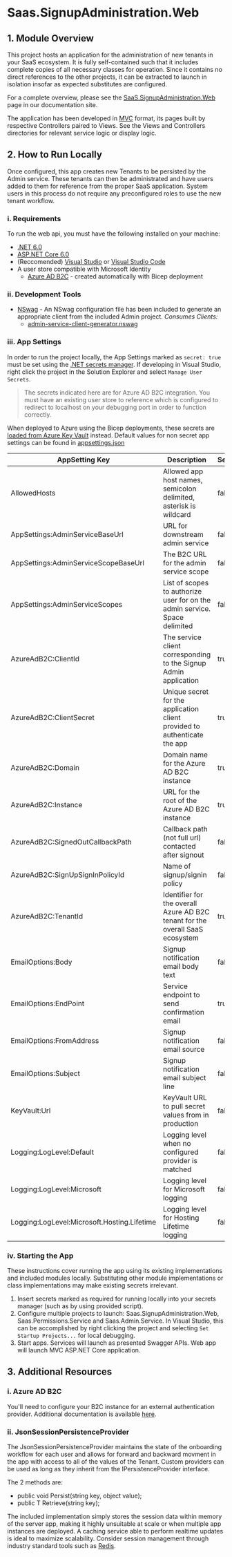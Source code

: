 # Saas.SignupAdministration.Web

## 1. Module Overview

This project hosts an application for the administration of new tenants in your SaaS ecosystem. It is fully self-contained such that it includes complete copies of all necessary classes for operation. Since it contains no direct references to the other projects, it can be extracted to launch in isolation insofar as expected substitutes are configured.

For a complete overview, please see the [SaaS.SignupAdministration.Web](https://azure.github.io/azure-saas/components/signup-administration/) page in our documentation site.

The application has been developed in [MVC](https://docs.microsoft.com/en-us/aspnet/core/mvc/overview?view=aspnetcore-6.0) format, its pages built by respective Controllers paired to Views. See the Views and Controllers directories for relevant service logic or display logic.

## 2. How to Run Locally

Once configured, this app creates new Tenants to be persisted by the Admin service. These tenants can then be administrated and have users added to them for reference from the proper SaaS application. System users in this process do not require any preconfigured roles to use the new tenant workflow.

### i. Requirements

To run the web api, you must have the following installed on your machine:

- [.NET 6.0](https://dotnet.microsoft.com/en-us/download/dotnet/6.0)
- [ASP.NET Core 6.0](https://docs.microsoft.com/en-us/aspnet/core/introduction-to-aspnet-core?view=aspnetcore-6.0)
- (Reccomended) [Visual Studio](https://visualstudio.microsoft.com/downloads/) or [Visual Studio Code](https://code.visualstudio.com/download)
- A user store compatible with Microsoft Identity
    - [Azure AD B2C](https://azure.microsoft.com/en-us/services/active-directory/external-identities/b2c/) - created automatically with Bicep deployment

### ii. Development Tools

- [NSwag](https://github.com/RicoSuter/NSwag) - An NSwag configuration file has been included to generate an appropriate client from the included Admin project.
    *Consumes Clients:*
	- [admin-service-client-generator.nswag](Saas.SignupAdministration.Web/admin-service-client-generator.nswag)
	
### iii. App Settings

In order to run the project locally, the App Settings marked as `secret: true` must be set using the [.NET secrets manager](https://docs.microsoft.com/en-us/aspnet/core/security/app-secrets?view=aspnetcore-6.0&tabs=windows). If developing in Visual Studio, right click the project in the Solution Explorer and select `Manage User Secrets`.

> The secrets indicated here are for Azure AD B2C integration. You must have an existing user store to reference which is configured to redirect to localhost on your debugging port in order to function correctly.

When deployed to Azure using the Bicep deployments, these secrets are [loaded from Azure Key Vault](https://docs.microsoft.com/en-us/aspnet/core/security/key-vault-configuration?view=aspnetcore-6.0#secret-storage-in-the-development-environment) instead.
Default values for non secret app settings can be found in [appsettings.json](Saas.SignupAdministration.Web/appsettings.json)

| AppSetting Key                              | Description                                                                    | Secret | Default Value                  |
| ------------------------------------------- | ------------------------------------------------------------------------------ | ------ | ------------------------------ |
| AllowedHosts                                | Allowed app host names, semicolon delimited, asterisk is wildcard              | false  | *                              |
| AppSettings:AdminServiceBaseUrl             | URL for downstream admin service                                               | false  | https://localhost:7041/        |
| AppSettings:AdminServiceScopeBaseUrl        | The B2C URL for the admin service scope                                        | false  |                                |
| AppSettings:AdminServiceScopes              | List of scopes to authorize user for on the admin service. Space delimited     | false  |                                |
| AzureAdB2C:ClientId                         | The service client corresponding to the Signup Admin application               | true   |                                |
| AzureAdB2C:ClientSecret                     | Unique secret for the application client provided to authenticate the app      | true   |                                |
| AzureAdB2C:Domain                           | Domain name for the Azure AD B2C instance                                      | true   |                                |
| AzureAdB2C:Instance                         | URL for the root of the Azure AD B2C instance                                  | true   |                                |
| AzureAdB2C:SignedOutCallbackPath            | Callback path (not full url) contacted after signout                           | false  | /signout/B2C_1A_SIGNUP_SIGNIN  |
| AzureAdB2C:SignUpSignInPolicyId             | Name of signup/signin policy                                                   | false  | B2C_1A_SIGNUP_SIGNIN           |
| AzureAdB2C:TenantId                         | Identifier for the overall Azure AD B2C tenant for the overall SaaS ecosystem  | true   |                                |
| EmailOptions:Body                           | Signup notification email body text                                            | false  |                                |
| EmailOptions:EndPoint                       | Service endpoint to send confirmation email                                    | true   |                                |
| EmailOptions:FromAddress                    | Signup notification email source                                               | false  |                                |
| EmailOptions:Subject                        | Signup notification email subject line                                         | false  |                                |
| KeyVault:Url                                | KeyVault URL to pull secret values from in production                          | false  |                                |
| Logging:LogLevel:Default                    | Logging level when no configured provider is matched                           | false  | Information                    |
| Logging:LogLevel:Microsoft                  | Logging level for Microsoft logging                                            | false  | Warning                        |
| Logging:LogLevel:Microsoft.Hosting.Lifetime | Logging level for Hosting Lifetime logging                                     | false  | Information                    |
 
### iv. Starting the App

These instructions cover running the app using its existing implementations and included modules locally. Substituting other module implementations or class implementations may make existing secrets irrelevant.

1. Insert secrets marked as required for running locally into your secrets manager (such as by using provided script).
1. Configure multiple projects to launch: Saas.SignupAdministration.Web, Saas.Permissions.Service and Saas.Admin.Service. In Visual Studio, this can be accomplished by right clicking the project and selecting `Set Startup Projects...` for local debugging.
1. Start apps. Services will launch as presented Swagger APIs. Web app will launch MVC ASP.NET Core application.

## 3. Additional Resources

### i. Azure AD B2C

You'll need to configure your B2C instance for an external authentication provider. Additional documentation is available [here](https://docs.microsoft.com/en-us/azure/active-directory-b2c/identity-provider-azure-ad-multi-tenant?pivots=b2c-user-flow).

### ii. JsonSessionPersistenceProvider

The JsonSessionPersistenceProvider maintains the state of the onboarding workflow for each user and allows for forward and backward movment in the app with access to all of the values of the Tenant. Custom providers can be used as long as they inherit from the IPersistenceProvider interface. 

The 2 methods are: 
- public void Persist(string key, object value);
- public T Retrieve<T>(string key);

The included implementation simply stores the session data within memory of the server app, making it highly unsuitable at scale or when multiple app instances are deployed. A caching service able to perform realtime updates is ideal to maximize scalability. Consider session management through industry standard tools such as [Redis](https://redis.com/solutions/use-cases/session-management/).